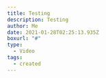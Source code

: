 ```yaml
---
title: Testing
description: Testing
author: Me
date: 2021-01-28T02:25:13.935Z
boxurl: "#"
type:
  - Video
tags:
  - created
---
```

